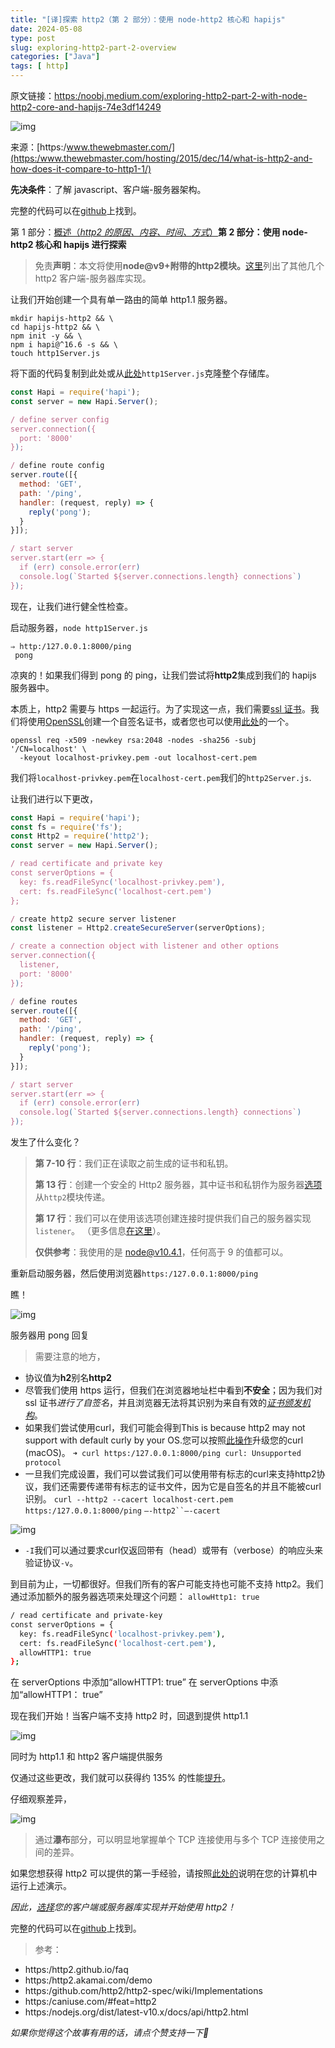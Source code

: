 ```yaml
---
title: "[译]探索 http2（第 2 部分）：使用 node-http2 核心和 hapijs"
date: 2024-05-08
type: post
slug: exploring-http2-part-2-overview
categories: ["Java"]
tags: [ http]
---
```




原文链接：[https:/noobj.medium.com/exploring-http2-part-2-with-node-http2-core-and-hapijs-74e3df14249](https:/noobj.medium.com/exploring-http2-part-2-with-node-http2-core-and-hapijs-74e3df14249)



![img](../../../static/images/exploring-http2-part-2-overview-01.webp)

来源：[https:/www.thewebmaster.com/](https:/www.thewebmaster.com/hosting/2015/dec/14/what-is-http2-and-how-does-it-compare-to-http1-1/)

**先决条件**：了解 javascript、客户端-服务器架构。

完整的代码可以在[github](https:/github.com/noobg1/http1_vs_http2)上找到。

第 1 部分：[概述（*http2 的原因、内容、时间、方式*）](https:/medium.com/@noobj/exploring-http2-part-1-overview-dc3e9b53968f)**第 2 部分：使用 node-http2 核心和 hapijs 进行探索**

> 免责**声明**：本文将使用**node@v9+**附带的**http2模块。**[这里](https:/github.com/http2/http2-spec/wiki/Implementations)列出了其他几个 http2 客户端-服务器库实现。

让我们开始创建一个具有单一路由的简单 http1.1 服务器。

```
mkdir hapijs-http2 && \ 
cd hapijs-http2 && \ 
npm init -y && \ 
npm i hapi@^16.6 -s && \ 
touch http1Server.js
```

将下面的代码复制到此处或从[此处](https:/github.com/noobg1/http1_vs_http2)`http1Server.js`克隆整个存储库。

```javascript
const Hapi = require('hapi');
const server = new Hapi.Server();

/ define server config
server.connection({
  port: '8000'
});

/ define route config
server.route([{
  method: 'GET',
  path: '/ping',
  handler: (request, reply) => {
    reply('pong');
  }
}]);

/ start server
server.start(err => {
  if (err) console.error(err)
  console.log(`Started ${server.connections.length} connections`)
});
```

现在，让我们进行健全性检查。

启动服务器，`node http1Server.js`

```
⇒ http:/127.0.0.1:8000/ping
 pong
```

凉爽的！如果我们得到 pong 的 ping，让我们尝试将**http2**集成到我们的 hapijs 服务器中。

本质上，http2 需要与 https 一起运行。为了实现这一点，我们需要[ssl 证书](https:/www.globalsign.com/en/ssl-information-center/what-is-an-ssl-certificate/)。我们将使用[OpenSSL](https:/www.openssl.org/)创建一个自签名证书，或者您也可以使用[此处](https:/github.com/noobg1/http1_vs_http2/tree/master/config/secrets)的一个。

```
openssl req -x509 -newkey rsa:2048 -nodes -sha256 -subj '/CN=localhost' \ 
  -keyout localhost-privkey.pem -out localhost-cert.pem
```

我们将`localhost-privkey.pem`在`localhost-cert.pem`我们的`http2Server.js`.

让我们进行以下更改，

```javascript
const Hapi = require('hapi');
const fs = require('fs');
const Http2 = require('http2');
const server = new Hapi.Server();

/ read certificate and private key
const serverOptions = {
  key: fs.readFileSync('localhost-privkey.pem'),
  cert: fs.readFileSync('localhost-cert.pem')
};

/ create http2 secure server listener
const listener = Http2.createSecureServer(serverOptions);

/ create a connection object with listener and other options
server.connection({
  listener,
  port: '8000'
});

/ define routes
server.route([{
  method: 'GET',
  path: '/ping',
  handler: (request, reply) => {
    reply('pong');
  }
}]);

/ start server
server.start(err => {
  if (err) console.error(err)
  console.log(`Started ${server.connections.length} connections`)
});
```

发生了什么变化？

> **第 7-10 行**：我们正在读取之前生成的证书和私钥。
>
> **第 13 行**：创建一个安全的 Http2 服务器，其中证书和私钥作为服务器[选项](https:/nodejs.org/dist/latest-v10.x/docs/api/http2.html#http2_http2_createsecureserver_options_onrequesthandler)从`http2`模块传递。
>
> **第 17 行**：我们可以在使用该选项创建连接时提供我们自己的服务器实现`listener`。 （更多信息[在这里](https:/github.com/hapijs/hapi/blob/master/API.md#serverconnectionoptions)）。
>
> **仅供参考**：我使用的是 node@v10.4.1，任何高于 9 的值都可以。

重新启动服务器，然后使用浏览器`https:/127.0.0.1:8000/ping`

瞧！

![img](../../../static/images/exploring-http2-part-2-overview-02.webp)

服务器用 pong 回复

> 需要注意的地方，

- 协议值为**h2**别名**http2**
- 尽管我们使用 https 运行，但我们在浏览器地址栏中看到**不安全**；因为我们对ssl 证书*进行了自签名*，并且浏览器无法将其识别为来自有效的[*证书颁发机构*](https:/www.globalsign.com/en/ssl-information-center/what-are-certification-authorities-trust-hierarchies/)。
- 如果我们尝试使用curl，我们可能会得到This is because http2 may not support with default curly by your OS.您可以按照[此操作](https:/simonecarletti.com/blog/2016/01/http2-curl-macosx/)升级您的curl (macOS)。
  `➜ curl https:/127.0.0.1:8000/ping curl: Unsupported protocol`
- 一旦我们完成设置，我们可以尝试我们可以使用带有标志的curl来支持http2协议，我们还需要传递带有标志的证书文件，因为它是自签名的并且不能被curl识别。
  `curl --http2 --cacert localhost-cert.pem https:/127.0.0.1:8000/ping`
  `—-http2``—-cacert`

![img](../../../static/images/exploring-http2-part-2-overview-03.webp)

- `-I`我们可以通过要求curl仅返回带有（head）或带有（verbose）的响应头来验证协议`-v`。

到目前为止，一切都很好。但我们所有的客户可能支持也可能不支持 http2。我们通过添加额外的服务器选项来处理这个问题：
`allowHttp1: true`

```bash
/ read certificate and private-key
const serverOptions = {
  key: fs.readFileSync('localhost-privkey.pem'),
  cert: fs.readFileSync('localhost-cert.pem'),
  allowHTTP1: true
};
```

在 serverOptions 中添加“allowHTTP1: true”
在 serverOptions 中添加“allowHTTP1： true”

现在我们开始！当客户端不支持 http2 时，回退到提供 http1.1

![img](../../../static/images/exploring-http2-part-2-overview-04.webp)

同时为 http1.1 和 http2 客户端提供服务

仅通过这些更改，我们就可以获得约 135% 的性能[提升](https:/medium.com/the-node-js-collection/node-js-can-http-2-push-b491894e1bb1)。

仔细观察差异，

![img](../../../static/images/exploring-http2-part-2-overview-05.webp)

> 通过**瀑布**部分，可以明显地掌握单个 TCP 连接使用与多个 TCP 连接使用之间的差异。

如果您想获得 http2 可以提供的第一手经验，请按照[此处的](https:/github.com/noobg1/http1_vs_http2)说明在您的计算机中运行上述演示。

*因此，*[*选择*](https:/github.com/http2/http2-spec/wiki/Implementations)*您的客户端或服务器库实现并开始使用 http2！*

完整的代码可以在[github](https:/github.com/noobg1/http1_vs_http2)上找到。

> 参考：

- https:/http2.github.io/faq
- https:/http2.akamai.com/demo
- https:/github.com/http2/http2-spec/wiki/Implementations
- https:/caniuse.com/#feat=http2
- https:/nodejs.org/dist/latest-v10.x/docs/api/http2.html

*如果你觉得这个故事有用的话，请点个赞支持一下👏*
